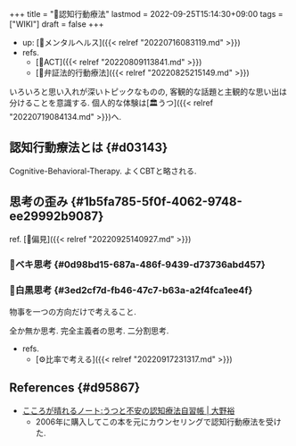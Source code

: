 +++
title = "📝認知行動療法"
lastmod = 2022-09-25T15:14:30+09:00
tags = ["WIKI"]
draft = false
+++

-   up: [🔖メンタルヘルス]({{< relref "20220716083119.md" >}})
-   refs.
    -   [📝ACT]({{< relref "20220809113841.md" >}})
    -   [📝弁証法的行動療法]({{< relref "20220825215149.md" >}})

いろいろと思い入れが深いトピックなものの, 客観的な話題と主観的な思い出は分けることを意識する. 個人的な体験は[🏛うつ]({{< relref "20220719084134.md" >}})へ.


## 認知行動療法とは {#d03143}

Cognitive-Behavioral-Therapy. よくCBTと略される.


## 思考の歪み {#1b5fa785-5f0f-4062-9748-ee29992b9087}

ref. [📝偏見]({{< relref "20220925140927.md" >}})


### 📝ベキ思考 {#0d98bd15-687a-486f-9439-d73736abd457}


### 📝白黒思考 {#3ed2cf7d-fb46-47c7-b63a-a2f4fca1ee4f}

物事を一つの方向だけで考えること.

全か無か思考. 完全主義者の思考. 二分割思考.

-   refs.
    -   [⚙比率で考える]({{< relref "20220917231317.md" >}})


## References {#d95867}

-   [こころが晴れるノート:うつと不安の認知療法自習帳 | 大野裕](https://www.amazon.co.jp/dp/442211283X)
    -   2006年に購入してこの本を元にカウンセリングで認知行動療法を受けた.
